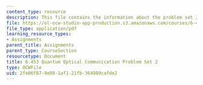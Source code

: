 ```yaml
---
content_type: resource
description: This file contains the information about the problem set 2.
file: https://ol-ocw-studio-app-production.s3.amazonaws.com/courses/6-453-quantum-optical-communication-fall-2016/2fe06f879e881af121fb364989cafde2_MIT6_453F16_ps2.pdf
file_type: application/pdf
learning_resource_types:
- Assignments
parent_title: Assignments
parent_type: CourseSection
resourcetype: Document
title: 6.453 Quantum Optical Communication Problem Set 2
type: OCWFile
uid: 2fe06f87-9e88-1af1-21fb-364989cafde2
---
```

